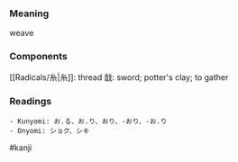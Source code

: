 ### Meaning

weave

### Components

[[Radicals/糸|糸]]: thread 戠: sword; potter's clay; to gather

### Readings

```
- Kunyomi: お.る、お.り、おり、-おり、-お.り
- Onyomi: ショク、シキ
```

#kanji